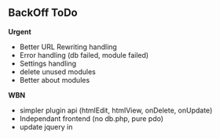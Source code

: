 BackOff ToDo
------------

**Urgent**

* Better URL Rewriting handling
* Error handling (db failed, module failed)
* Settings handling
* delete unused modules
* Better about modules

**WBN**

* simpler plugin api (htmlEdit, htmlView, onDelete, onUpdate)
* Independant frontend (no db.php, pure pdo)
* update jquery in 